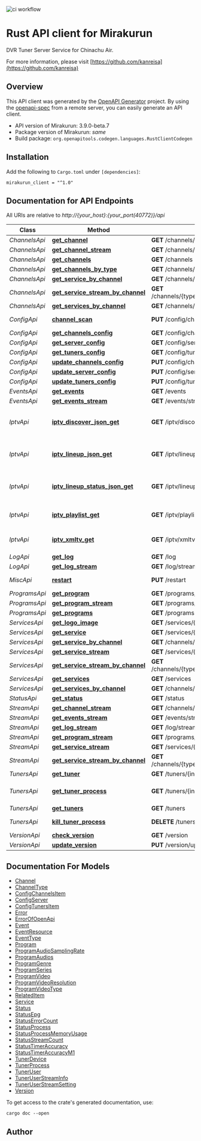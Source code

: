 ![ci workflow](https://github.com/kazuki0824/mirakurun-client-rs/actions/workflows/ci.yml/badge.svg)

# Rust API client for Mirakurun

DVR Tuner Server Service for Chinachu Air.

For more information, please visit [https://github.com/kanreisa](https://github.com/kanreisa)

## Overview

This API client was generated by the [OpenAPI Generator](https://openapi-generator.tech) project.  By using the [openapi-spec](https://openapis.org) from a remote server, you can easily generate an API client.

- API version of Mirakurun: 3.9.0-beta.7
- Package version of Mirakurun: *same*
- Build package: `org.openapitools.codegen.languages.RustClientCodegen`

## Installation

Add the following to `Cargo.toml` under `[dependencies]`:

```
mirakurun_client = "^1.0"
```

## Documentation for API Endpoints

All URIs are relative to *http://{your_host}:{your_port(40772)}/api*

Class | Method | HTTP request | Description
------------ | ------------- | ------------- | -------------
*ChannelsApi* | [**get_channel**](docs/ChannelsApi.md#get_channel) | **GET** /channels/{type}/{channel} | 
*ChannelsApi* | [**get_channel_stream**](docs/ChannelsApi.md#get_channel_stream) | **GET** /channels/{type}/{channel}/stream | 
*ChannelsApi* | [**get_channels**](docs/ChannelsApi.md#get_channels) | **GET** /channels | 
*ChannelsApi* | [**get_channels_by_type**](docs/ChannelsApi.md#get_channels_by_type) | **GET** /channels/{type} | 
*ChannelsApi* | [**get_service_by_channel**](docs/ChannelsApi.md#get_service_by_channel) | **GET** /channels/{type}/{channel}/services/{id} | 
*ChannelsApi* | [**get_service_stream_by_channel**](docs/ChannelsApi.md#get_service_stream_by_channel) | **GET** /channels/{type}/{channel}/services/{id}/stream | 
*ChannelsApi* | [**get_services_by_channel**](docs/ChannelsApi.md#get_services_by_channel) | **GET** /channels/{type}/{channel}/services | 
*ConfigApi* | [**channel_scan**](docs/ConfigApi.md#channel_scan) | **PUT** /config/channels/scan | Channel Scan
*ConfigApi* | [**get_channels_config**](docs/ConfigApi.md#get_channels_config) | **GET** /config/channels | 
*ConfigApi* | [**get_server_config**](docs/ConfigApi.md#get_server_config) | **GET** /config/server | 
*ConfigApi* | [**get_tuners_config**](docs/ConfigApi.md#get_tuners_config) | **GET** /config/tuners | 
*ConfigApi* | [**update_channels_config**](docs/ConfigApi.md#update_channels_config) | **PUT** /config/channels | 
*ConfigApi* | [**update_server_config**](docs/ConfigApi.md#update_server_config) | **PUT** /config/server | 
*ConfigApi* | [**update_tuners_config**](docs/ConfigApi.md#update_tuners_config) | **PUT** /config/tuners | 
*EventsApi* | [**get_events**](docs/EventsApi.md#get_events) | **GET** /events | 
*EventsApi* | [**get_events_stream**](docs/EventsApi.md#get_events_stream) | **GET** /events/stream | 
*IptvApi* | [**iptv_discover_json_get**](docs/IptvApi.md#iptv_discover_json_get) | **GET** /iptv/discover.json | IPTV - Media Server Support
*IptvApi* | [**iptv_lineup_json_get**](docs/IptvApi.md#iptv_lineup_json_get) | **GET** /iptv/lineup.json | IPTV - Media Server Support
*IptvApi* | [**iptv_lineup_status_json_get**](docs/IptvApi.md#iptv_lineup_status_json_get) | **GET** /iptv/lineup_status.json | IPTV - Media Server Support
*IptvApi* | [**iptv_playlist_get**](docs/IptvApi.md#iptv_playlist_get) | **GET** /iptv/playlist | IPTV - M3U Playlist
*IptvApi* | [**iptv_xmltv_get**](docs/IptvApi.md#iptv_xmltv_get) | **GET** /iptv/xmltv | IPTV - XMLTV EPG Data
*LogApi* | [**get_log**](docs/LogApi.md#get_log) | **GET** /log | 
*LogApi* | [**get_log_stream**](docs/LogApi.md#get_log_stream) | **GET** /log/stream | 
*MiscApi* | [**restart**](docs/MiscApi.md#restart) | **PUT** /restart | Restart Mirakurun
*ProgramsApi* | [**get_program**](docs/ProgramsApi.md#get_program) | **GET** /programs/{id} | 
*ProgramsApi* | [**get_program_stream**](docs/ProgramsApi.md#get_program_stream) | **GET** /programs/{id}/stream | 
*ProgramsApi* | [**get_programs**](docs/ProgramsApi.md#get_programs) | **GET** /programs | 
*ServicesApi* | [**get_logo_image**](docs/ServicesApi.md#get_logo_image) | **GET** /services/{id}/logo | 
*ServicesApi* | [**get_service**](docs/ServicesApi.md#get_service) | **GET** /services/{id} | 
*ServicesApi* | [**get_service_by_channel**](docs/ServicesApi.md#get_service_by_channel) | **GET** /channels/{type}/{channel}/services/{id} | 
*ServicesApi* | [**get_service_stream**](docs/ServicesApi.md#get_service_stream) | **GET** /services/{id}/stream | 
*ServicesApi* | [**get_service_stream_by_channel**](docs/ServicesApi.md#get_service_stream_by_channel) | **GET** /channels/{type}/{channel}/services/{id}/stream | 
*ServicesApi* | [**get_services**](docs/ServicesApi.md#get_services) | **GET** /services | 
*ServicesApi* | [**get_services_by_channel**](docs/ServicesApi.md#get_services_by_channel) | **GET** /channels/{type}/{channel}/services | 
*StatusApi* | [**get_status**](docs/StatusApi.md#get_status) | **GET** /status | Get Status
*StreamApi* | [**get_channel_stream**](docs/StreamApi.md#get_channel_stream) | **GET** /channels/{type}/{channel}/stream | 
*StreamApi* | [**get_events_stream**](docs/StreamApi.md#get_events_stream) | **GET** /events/stream | 
*StreamApi* | [**get_log_stream**](docs/StreamApi.md#get_log_stream) | **GET** /log/stream | 
*StreamApi* | [**get_program_stream**](docs/StreamApi.md#get_program_stream) | **GET** /programs/{id}/stream | 
*StreamApi* | [**get_service_stream**](docs/StreamApi.md#get_service_stream) | **GET** /services/{id}/stream | 
*StreamApi* | [**get_service_stream_by_channel**](docs/StreamApi.md#get_service_stream_by_channel) | **GET** /channels/{type}/{channel}/services/{id}/stream | 
*TunersApi* | [**get_tuner**](docs/TunersApi.md#get_tuner) | **GET** /tuners/{index} | 
*TunersApi* | [**get_tuner_process**](docs/TunersApi.md#get_tuner_process) | **GET** /tuners/{index}/process | Get Tuner Process Info
*TunersApi* | [**get_tuners**](docs/TunersApi.md#get_tuners) | **GET** /tuners | 
*TunersApi* | [**kill_tuner_process**](docs/TunersApi.md#kill_tuner_process) | **DELETE** /tuners/{index}/process | Kill Tuner Process
*VersionApi* | [**check_version**](docs/VersionApi.md#check_version) | **GET** /version | 
*VersionApi* | [**update_version**](docs/VersionApi.md#update_version) | **PUT** /version/update | 


## Documentation For Models

 - [Channel](docs/Channel.md)
 - [ChannelType](docs/ChannelType.md)
 - [ConfigChannelsItem](docs/ConfigChannelsItem.md)
 - [ConfigServer](docs/ConfigServer.md)
 - [ConfigTunersItem](docs/ConfigTunersItem.md)
 - [Error](docs/Error.md)
 - [ErrorOfOpenApi](docs/ErrorOfOpenApi.md)
 - [Event](docs/Event.md)
 - [EventResource](docs/EventResource.md)
 - [EventType](docs/EventType.md)
 - [Program](docs/Program.md)
 - [ProgramAudioSamplingRate](docs/ProgramAudioSamplingRate.md)
 - [ProgramAudios](docs/ProgramAudios.md)
 - [ProgramGenre](docs/ProgramGenre.md)
 - [ProgramSeries](docs/ProgramSeries.md)
 - [ProgramVideo](docs/ProgramVideo.md)
 - [ProgramVideoResolution](docs/ProgramVideoResolution.md)
 - [ProgramVideoType](docs/ProgramVideoType.md)
 - [RelatedItem](docs/RelatedItem.md)
 - [Service](docs/Service.md)
 - [Status](docs/Status.md)
 - [StatusEpg](docs/StatusEpg.md)
 - [StatusErrorCount](docs/StatusErrorCount.md)
 - [StatusProcess](docs/StatusProcess.md)
 - [StatusProcessMemoryUsage](docs/StatusProcessMemoryUsage.md)
 - [StatusStreamCount](docs/StatusStreamCount.md)
 - [StatusTimerAccuracy](docs/StatusTimerAccuracy.md)
 - [StatusTimerAccuracyM1](docs/StatusTimerAccuracyM1.md)
 - [TunerDevice](docs/TunerDevice.md)
 - [TunerProcess](docs/TunerProcess.md)
 - [TunerUser](docs/TunerUser.md)
 - [TunerUserStreamInfo](docs/TunerUserStreamInfo.md)
 - [TunerUserStreamSetting](docs/TunerUserStreamSetting.md)
 - [Version](docs/Version.md)


To get access to the crate's generated documentation, use:

```
cargo doc --open
```

## Author



